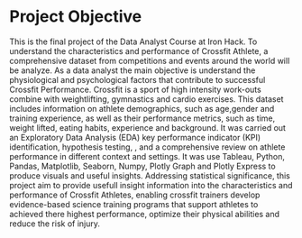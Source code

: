 # Project Objective
This is the final project of the Data Analyst Course at Iron Hack. To understand the characteristics and performance of Crossfit Athlete, a comprehensive dataset from competitions and events around the world will be analyze. As a data analyst the main objective is understand the physiological and psychological factors that contribute to successful Crossfit Performance. Crossfit is a sport of high intensity work-outs combine with weightlifting, gymnastics and cardio exercises. This dataset includes information on athlete demographics, such as age,gender and training experience, as well as their performance metrics, such as time, weight lifted, eating habits, experience and background. It was carried out an Exploratory Data Analysis (EDA)  key performance indicator (KPI) identification, hypothesis testing, , and a comprehensive review on athlete performance in different context and settings. It was use Tableau, Python, Pandas, Matplotlib, Seaborn, Numpy, Plotly Graph and Plotly Express to produce visuals and useful insights. Addressing statistical significance, this project aim to provide usefull insight information into the characteristics and performance of Crossfit Athletes, enabling crossfit trainers develop evidence-based science training programs that support athletes to achieved there highest performance, optimize their physical abilities and reduce the risk of injury.  
